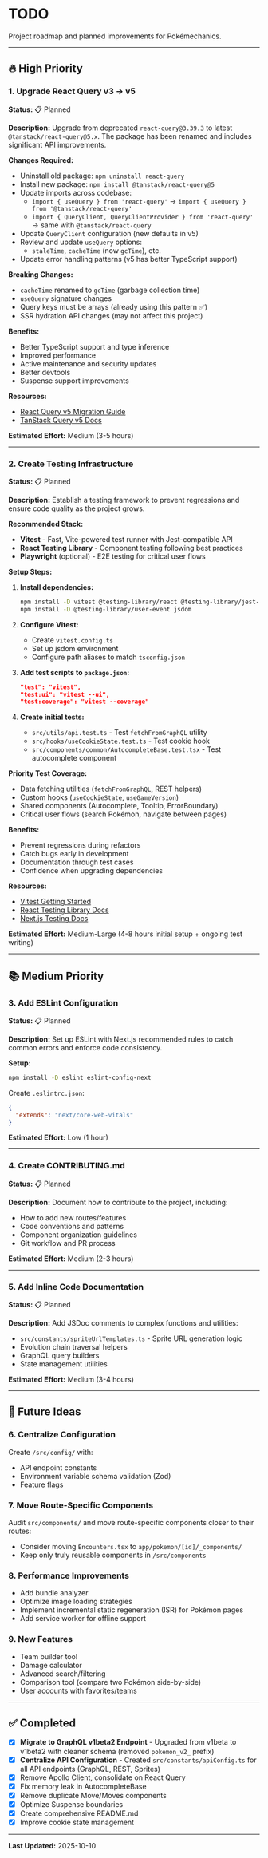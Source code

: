 # TODO

Project roadmap and planned improvements for Pokémechanics.

---

## 🔥 High Priority

### 1. Upgrade React Query v3 → v5

**Status:** 📋 Planned

**Description:**
Upgrade from deprecated `react-query@3.39.3` to latest `@tanstack/react-query@5.x`. The package has been renamed and includes significant API improvements.

**Changes Required:**

- Uninstall old package: `npm uninstall react-query`
- Install new package: `npm install @tanstack/react-query@5`
- Update imports across codebase:
  - `import { useQuery } from 'react-query'` → `import { useQuery } from '@tanstack/react-query'`
  - `import { QueryClient, QueryClientProvider } from 'react-query'` → same with `@tanstack/react-query`
- Update `QueryClient` configuration (new defaults in v5)
- Review and update `useQuery` options:
  - `staleTime`, `cacheTime` (now `gcTime`), etc.
- Update error handling patterns (v5 has better TypeScript support)

**Breaking Changes:**

- `cacheTime` renamed to `gcTime` (garbage collection time)
- `useQuery` signature changes
- Query keys must be arrays (already using this pattern ✅)
- SSR hydration API changes (may not affect this project)

**Benefits:**

- Better TypeScript support and type inference
- Improved performance
- Active maintenance and security updates
- Better devtools
- Suspense support improvements

**Resources:**

- [React Query v5 Migration Guide](https://tanstack.com/query/latest/docs/react/guides/migrating-to-v5)
- [TanStack Query v5 Docs](https://tanstack.com/query/latest/docs/react/overview)

**Estimated Effort:** Medium (3-5 hours)

---

### 2. Create Testing Infrastructure

**Status:** 📋 Planned

**Description:**
Establish a testing framework to prevent regressions and ensure code quality as the project grows.

**Recommended Stack:**

- **Vitest** - Fast, Vite-powered test runner with Jest-compatible API
- **React Testing Library** - Component testing following best practices
- **Playwright** (optional) - E2E testing for critical user flows

**Setup Steps:**

1. **Install dependencies:**

   ```bash
   npm install -D vitest @testing-library/react @testing-library/jest-dom
   npm install -D @testing-library/user-event jsdom
   ```

2. **Configure Vitest:**

   - Create `vitest.config.ts`
   - Set up jsdom environment
   - Configure path aliases to match `tsconfig.json`

3. **Add test scripts to `package.json`:**

   ```json
   "test": "vitest",
   "test:ui": "vitest --ui",
   "test:coverage": "vitest --coverage"
   ```

4. **Create initial tests:**
   - `src/utils/api.test.ts` - Test `fetchFromGraphQL` utility
   - `src/hooks/useCookieState.test.ts` - Test cookie hook
   - `src/components/common/AutocompleteBase.test.tsx` - Test autocomplete component

**Priority Test Coverage:**

- Data fetching utilities (`fetchFromGraphQL`, REST helpers)
- Custom hooks (`useCookieState`, `useGameVersion`)
- Shared components (Autocomplete, Tooltip, ErrorBoundary)
- Critical user flows (search Pokémon, navigate between pages)

**Benefits:**

- Prevent regressions during refactors
- Catch bugs early in development
- Documentation through test cases
- Confidence when upgrading dependencies

**Resources:**

- [Vitest Getting Started](https://vitest.dev/guide/)
- [React Testing Library Docs](https://testing-library.com/docs/react-testing-library/intro/)
- [Next.js Testing Docs](https://nextjs.org/docs/app/building-your-application/testing/vitest)

**Estimated Effort:** Medium-Large (4-8 hours initial setup + ongoing test writing)

---

## 📚 Medium Priority

### 3. Add ESLint Configuration

**Status:** 📋 Planned

**Description:**
Set up ESLint with Next.js recommended rules to catch common errors and enforce code consistency.

**Setup:**

```bash
npm install -D eslint eslint-config-next
```

Create `.eslintrc.json`:

```json
{
  "extends": "next/core-web-vitals"
}
```

**Estimated Effort:** Low (1 hour)

---

### 4. Create CONTRIBUTING.md

**Status:** 📋 Planned

**Description:**
Document how to contribute to the project, including:

- How to add new routes/features
- Code conventions and patterns
- Component organization guidelines
- Git workflow and PR process

**Estimated Effort:** Medium (2-3 hours)

---

### 5. Add Inline Code Documentation

**Status:** 📋 Planned

**Description:**
Add JSDoc comments to complex functions and utilities:

- `src/constants/spriteUrlTemplates.ts` - Sprite URL generation logic
- Evolution chain traversal helpers
- GraphQL query builders
- State management utilities

**Estimated Effort:** Medium (3-4 hours)

---

## 🚀 Future Ideas

### 6. Centralize Configuration

Create `/src/config/` with:

- API endpoint constants
- Environment variable schema validation (Zod)
- Feature flags

### 7. Move Route-Specific Components

Audit `src/components/` and move route-specific components closer to their routes:

- Consider moving `Encounters.tsx` to `app/pokemon/[id]/_components/`
- Keep only truly reusable components in `/src/components`

### 8. Performance Improvements

- Add bundle analyzer
- Optimize image loading strategies
- Implement incremental static regeneration (ISR) for Pokémon pages
- Add service worker for offline support

### 9. New Features

- Team builder tool
- Damage calculator
- Advanced search/filtering
- Comparison tool (compare two Pokémon side-by-side)
- User accounts with favorites/teams

---

## ✅ Completed

- [x] **Migrate to GraphQL v1beta2 Endpoint** - Upgraded from v1beta to v1beta2 with cleaner schema (removed `pokemon_v2_` prefix)
- [x] **Centralize API Configuration** - Created `src/constants/apiConfig.ts` for all API endpoints (GraphQL, REST, Sprites)
- [x] Remove Apollo Client, consolidate on React Query
- [x] Fix memory leak in AutocompleteBase
- [x] Remove duplicate Move/Moves components
- [x] Optimize Suspense boundaries
- [x] Create comprehensive README.md
- [x] Improve cookie state management

---

**Last Updated:** 2025-10-10

